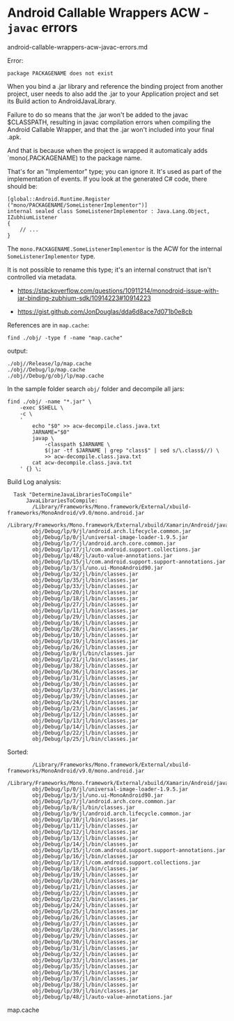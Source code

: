 # Android Callable Wrappers ACW - `javac` errors

android-callable-wrappers-acw-javac-errors.md

Error:

```
package PACKAGENAME does not exist
```

When you bind a .jar library and reference the binding project from another project, user needs to 
also add the  .jar to your Application project and set its Build action to AndroidJavaLibrary.


Failure to do so means that the .jar won't be added to the javac $CLASSPATH, resulting in javac 
compilation errors when compiling the Android Callable Wrapper, and that the .jar won't included 
into your final .apk.


And that is because when the project is wrapped it automaticaly adds `mono(.PACKAGENAME) to the 
package name.

That's for an "Implementor" type; you can ignore it. It's used as part of the implementation of 
events. If you look at the generated C# code, there should be:

```
[global::Android.Runtime.Register ("mono/PACKAGENAME/SomeListenerImplementor")]
internal sealed class SomeListenerImplementor : Java.Lang.Object, IZubhiumListener 
{
    // ...
}
```

The `mono.PACKAGENAME.SomeListenerImplementor` is the ACW for the internal `SomeListenerImplementor` 
type.

It is not possible to rename this type; it's an internal construct that isn't controlled via metadata.


*   https://stackoverflow.com/questions/10911214/monodroid-issue-with-jar-binding-zubhium-sdk/10914223#10914223


*   https://gist.github.com/JonDouglas/dda6d8ace7d071b0e8cb

References are in `map.cache`:

```
find ./obj/ -type f -name "map.cache"
```
output:
```
./obj//Release/lp/map.cache
./obj//Debug/lp/map.cache
./obj//Debug/g/obj/lp/map.cache
```

In the sample folder search `obj/` folder and decompile all jars:

```
find ./obj/ -name "*.jar" \
    -exec $SHELL \
    -c \
    ' 
        echo "$0" >> acw-decompile.class.java.txt
        JARNAME="$0"
        javap \
            -classpath $JARNAME \
            $(jar -tf $JARNAME | grep "class$" | sed s/\.class$//) \
            >> acw-decompile.class.java.txt
        cat acw-decompile.class.java.txt
    ' {} \;
```

Build Log analysis:

```
  Task "DetermineJavaLibrariesToCompile"
      JavaLibrariesToCompile:
        /Library/Frameworks/Mono.framework/External/xbuild-frameworks/MonoAndroid/v9.0/mono.android.jar
        /Library/Frameworks/Mono.framework/External/xbuild/Xamarin/Android/java_runtime.jar
        obj/Debug/lp/9/jl/android.arch.lifecycle.common.jar
        obj/Debug/lp/0/jl/universal-image-loader-1.9.5.jar
        obj/Debug/lp/7/jl/android.arch.core.common.jar
        obj/Debug/lp/17/jl/com.android.support.collections.jar
        obj/Debug/lp/48/jl/auto-value-annotations.jar
        obj/Debug/lp/15/jl/com.android.support.support-annotations.jar
        obj/Debug/lp/3/jl/uno.ui-MonoAndroid90.jar
        obj/Debug/lp/32/jl/bin/classes.jar
        obj/Debug/lp/35/jl/bin/classes.jar
        obj/Debug/lp/33/jl/bin/classes.jar
        obj/Debug/lp/20/jl/bin/classes.jar
        obj/Debug/lp/18/jl/bin/classes.jar
        obj/Debug/lp/27/jl/bin/classes.jar
        obj/Debug/lp/11/jl/bin/classes.jar
        obj/Debug/lp/29/jl/bin/classes.jar
        obj/Debug/lp/16/jl/bin/classes.jar
        obj/Debug/lp/28/jl/bin/classes.jar
        obj/Debug/lp/10/jl/bin/classes.jar
        obj/Debug/lp/19/jl/bin/classes.jar
        obj/Debug/lp/26/jl/bin/classes.jar
        obj/Debug/lp/8/jl/bin/classes.jar
        obj/Debug/lp/21/jl/bin/classes.jar
        obj/Debug/lp/38/jl/bin/classes.jar
        obj/Debug/lp/36/jl/bin/classes.jar
        obj/Debug/lp/31/jl/bin/classes.jar
        obj/Debug/lp/30/jl/bin/classes.jar
        obj/Debug/lp/37/jl/bin/classes.jar
        obj/Debug/lp/39/jl/bin/classes.jar
        obj/Debug/lp/24/jl/bin/classes.jar
        obj/Debug/lp/23/jl/bin/classes.jar
        obj/Debug/lp/12/jl/bin/classes.jar
        obj/Debug/lp/13/jl/bin/classes.jar
        obj/Debug/lp/14/jl/bin/classes.jar
        obj/Debug/lp/22/jl/bin/classes.jar
        obj/Debug/lp/25/jl/bin/classes.jar
```

Sorted:

```
        /Library/Frameworks/Mono.framework/External/xbuild-frameworks/MonoAndroid/v9.0/mono.android.jar
        /Library/Frameworks/Mono.framework/External/xbuild/Xamarin/Android/java_runtime.jar
        obj/Debug/lp/0/jl/universal-image-loader-1.9.5.jar
        obj/Debug/lp/3/jl/uno.ui-MonoAndroid90.jar
        obj/Debug/lp/7/jl/android.arch.core.common.jar
        obj/Debug/lp/8/jl/bin/classes.jar
        obj/Debug/lp/9/jl/android.arch.lifecycle.common.jar
        obj/Debug/lp/10/jl/bin/classes.jar
        obj/Debug/lp/11/jl/bin/classes.jar
        obj/Debug/lp/12/jl/bin/classes.jar
        obj/Debug/lp/13/jl/bin/classes.jar
        obj/Debug/lp/14/jl/bin/classes.jar
        obj/Debug/lp/15/jl/com.android.support.support-annotations.jar
        obj/Debug/lp/16/jl/bin/classes.jar
        obj/Debug/lp/17/jl/com.android.support.collections.jar
        obj/Debug/lp/18/jl/bin/classes.jar
        obj/Debug/lp/19/jl/bin/classes.jar
        obj/Debug/lp/20/jl/bin/classes.jar
        obj/Debug/lp/21/jl/bin/classes.jar
        obj/Debug/lp/22/jl/bin/classes.jar
        obj/Debug/lp/23/jl/bin/classes.jar
        obj/Debug/lp/24/jl/bin/classes.jar
        obj/Debug/lp/25/jl/bin/classes.jar
        obj/Debug/lp/26/jl/bin/classes.jar
        obj/Debug/lp/27/jl/bin/classes.jar
        obj/Debug/lp/28/jl/bin/classes.jar
        obj/Debug/lp/29/jl/bin/classes.jar
        obj/Debug/lp/30/jl/bin/classes.jar
        obj/Debug/lp/31/jl/bin/classes.jar
        obj/Debug/lp/32/jl/bin/classes.jar
        obj/Debug/lp/33/jl/bin/classes.jar
        obj/Debug/lp/35/jl/bin/classes.jar
        obj/Debug/lp/36/jl/bin/classes.jar
        obj/Debug/lp/37/jl/bin/classes.jar
        obj/Debug/lp/38/jl/bin/classes.jar
        obj/Debug/lp/39/jl/bin/classes.jar
        obj/Debug/lp/48/jl/auto-value-annotations.jar
```
map.cache

```
```